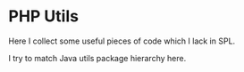 # PHP Utils

Here I collect some useful pieces of code which I lack in SPL.

I try to match Java utils package hierarchy here.
